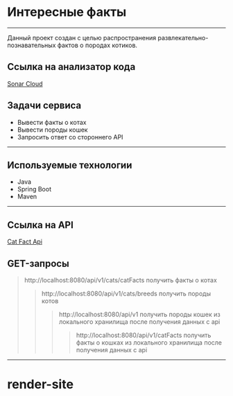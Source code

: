 # Интересные факты

____
Данный проект создан с целью распространения развлекательно-познавательных фактов о породах котиков.

## Ссылка на анализатор кода

[Sonar Cloud](https://sonarcloud.io/summary/new_code?id=egerin11_laba_Java)

## Задачи сервиса

+ Вывести факты о котах
+ Вывести породы кошек
+ Запросить ответ со стороннего API

____

## Используемые технологии

+ Java
+ Spring Boot
+ Maven

____

## Ссылка на API

[Cat Fact Api](https://catfact.ninja/)

## GET-запросы

>http://localhost:8080/api/v1/cats/catFacts получить факты о котах
>> http://localhost:8080/api/v1/cats/breeds получить породы котов
> >> http://localhost:8080/api/v1 получить породы кошек из локального хранилища после получения данных с api
> >>> http://localhost:8080/api/v1/catFacts получить факты о кошках из локального хранилища после получения данных с api
____
# render-site
